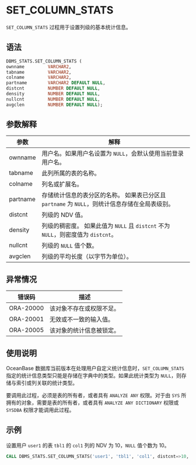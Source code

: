 SET_COLUMN_STATS 
=====================================

`SET_COLUMN_STATS` 过程用于设置列级的基本统计信息。

语法 
-----------------------

```sql
DBMS_STATS.SET_COLUMN_STATS (
ownname         VARCHAR2, 
tabname         VARCHAR2, 
colname         VARCHAR2, 
partname        VARCHAR2 DEFAULT NULL,
distcnt         NUMBER DEFAULT NULL,
density         NUMBER DEFAULT NULL,
nullcnt         NUMBER DEFAULT NULL, 
avgclen         NUMBER DEFAULT NULL);
```



参数解释 
-------------------------



|    参数    |                                     解释                                      |
|----------|-----------------------------------------------------------------------------|
| ownname  | 用户名。如果用户名设置为 `NULL`，会默认使用当前登录用户名。                                           |
| tabname  | 此列所属的表的名称。                                                                  |
| colname  | 列名或扩展名。                                                                     |
| partname | 存储统计信息的表分区的名称。 如果表已分区且 `partname` 为 `NULL`，则统计信息存储在全局表级别。   |
| distcnt  | 列级的 NDV 值。                                                                  |
| density  | 列级的稠密度。 如果此值为 `NULL` 且 `distcnt` 不为 `NULL`，则密度值为 `distcnt`。 |
| nullcnt  | 列级的 `NULL` 值个数。                                                             |
| avgclen  | 列级的平均长度（以字节为单位）。                                                            |



异常情况 
-------------------------



|    错误码    |      描述      |
|-----------|--------------|
| ORA-20000 | 该对象不存在或权限不足。 |
| ORA-20001 | 无效或不一致的输入值。  |
| ORA-20005 | 该对象的统计信息被锁定。 |



使用说明 
-------------------------

OceanBase 数据库当前版本在处理用户自定义统计信息时，`SET_COLUMN_STATS` 指定的统计信息类型只能是存储在字典中的类型。如果此统计类型为 `NULL`，则存储与索引或列关联的统计类型。

要调用此过程，必须是表的所有者，或者具有 `ANALYZE ANY` 权限。对于由 `SYS` 所拥有的对象，需要是表的所有者，或者具有 `ANALYZE ANY DICTIONARY` 权限或 `SYSDBA` 权限才能调用此过程。

示例 
-----------------------

设置用户 `user1` 的表 `tbl1` 的 `col1` 列的 NDV 为 10，`NULL` 值个数为 10。

```sql
CALL DBMS_STATS.SET_COLUMN_STATS('user1', 'tbl1', 'col1', distcnt=>10, nullcnt=>10);
```


